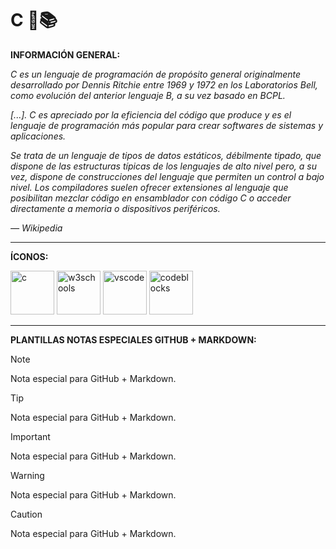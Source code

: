 # C 🌿📚

**INFORMACIÓN GENERAL:**

*C es un lenguaje de programación de propósito general originalmente desarrollado por Dennis Ritchie entre 1969 y 1972 en los Laboratorios Bell,​ como evolución del anterior lenguaje B, a su vez basado en BCPL.*

*[...]. C es apreciado por la eficiencia del código que produce y es el lenguaje de programación más popular para crear softwares de sistemas y aplicaciones.*

*Se trata de un lenguaje de tipos de datos estáticos, débilmente tipado, que dispone de las estructuras típicas de los lenguajes de alto nivel pero, a su vez, dispone de construcciones del lenguaje que permiten un control a bajo nivel. Los compiladores suelen ofrecer extensiones al lenguaje que posibilitan mezclar código en ensamblador con código C o acceder directamente a memoria o dispositivos periféricos.*

*— Wikipedia*

---

**ÍCONOS:**

<img src="https://upload.wikimedia.org/wikipedia/commons/3/35/The_C_Programming_Language_logo.svg" alt="c" width="70" height="70"/> <img src="https://vetores.org/d/w3schools.svg" alt="w3schools" height="70"/> 
<img src="https://code.visualstudio.com/assets/images/code-stable.png" alt="vscode" width="70" height="70"/>
<img src="https://upload.wikimedia.org/wikipedia/commons/4/4b/Codeblocks_logo.png" alt="codeblocks" width="70" height="70"/>

---

**PLANTILLAS NOTAS ESPECIALES GITHUB + MARKDOWN:**

> [!NOTE]
> Nota especial para GitHub + Markdown.

> [!TIP]
> Nota especial para GitHub + Markdown.

> [!IMPORTANT]
> Nota especial para GitHub + Markdown.

> [!WARNING]
> Nota especial para GitHub + Markdown.

> [!CAUTION]
> Nota especial para GitHub + Markdown.
